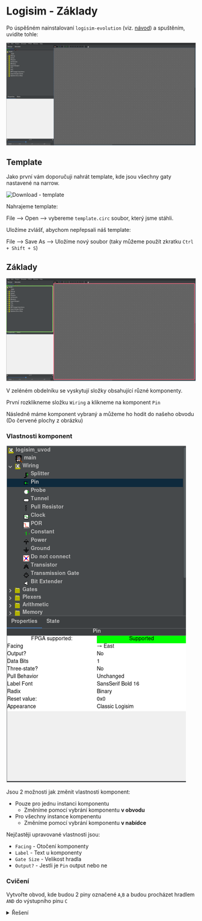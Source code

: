 # Logisim - Základy

Po úspěšném nainstalovaní `logisim-evolution` (viz. [návod](/kapitoly/logisim-instalace.md)) a spuštěním, uvidíte tohle:

<img src="/obrazky/logisim-zaklady-uvod.png"/>

## Template

Jako první vám doporučuji nahrát template, kde jsou všechny gaty nastavené na narrow.

![Download - template](/logisim/template.circ)

Nahrajeme template:

File --> Open --> vybereme `template.circ` soubor, který jsme stáhli.

Uložíme zvlášť, abychom nepřepsali náš template:

File --> Save As --> Uložíme nový soubor (taky můžeme použít zkratku `Ctrl + Shift + S`)

## Základy

<img src="/obrazky/logisim-uvod-2.png"/>

V zeléném obdelníku se vyskytují složky obsahující různé komponenty.

První rozklikneme složku `Wiring` a klikneme na komponent `Pin`

Následně máme komponent vybraný a můžeme ho hodit do našeho obvodu (Do červené plochy z obrázku)

### Vlastnosti komponent

<img src="/obrazky/logisim-uvod-3.png"/>

Jsou 2 možnosti jak změnit vlastnosti komponent:
- Pouze pro jednu instanci komponentu
   - Změníme pomocí vybrání komponentu **v obvodu**
- Pro všechny instance kompenentu
    - Změníme pomocí vybrání komponentu **v nabídce**

Nejčastěji upravované vlastnosti jsou:
- `Facing` - Otočení komponenty
- `Label` - Text u komponenty
- `Gate Size` - Velikost hradla
- `Output?` - Jestli je `Pin` output nebo ne

### Cvičení

Vytvořte obvod, kde budou 2 piny označené `A`,`B` a budou procházet hradlem `AND` do výstupního pinu `C`

<details>
  <summary>Řešení</summary>
<img src="/obrazky/logisim-uvod-reseni.png" width="512px"/>
</details>